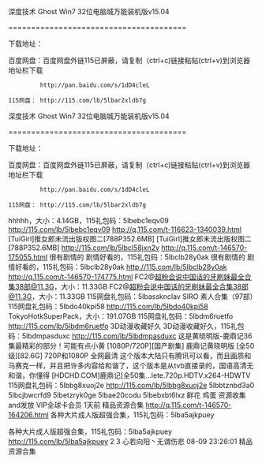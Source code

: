 深度技术 Ghost Win7 32位电脑城万能装机版v15.04


=======================================

  下载地址：

 

   百度网盘：百度网盘外链115已屏蔽，请复制（ctrl+c)链接粘贴(ctrl+v)到浏览器地址栏下载
           
             http://pan.baidu.com/s/1dD4cleL

    115网盘： http://115.com/lb/5lbar2xldb7g
深度技术 Ghost Win7 32位电脑城万能装机版v15.04


=======================================

  下载地址：

 

   百度网盘：百度网盘外链115已屏蔽，请复制（ctrl+c)链接粘贴(ctrl+v)到浏览器地址栏下载
           
             http://pan.baidu.com/s/1dD4cleL

    115网盘： http://115.com/lb/5lbar2xldb7g
hhhhh，大小：4.14GB，115礼包码：5lbebc1eqv09
http://115.com/lb/5lbebc1eqv09
http://q.115.com/t-116623-1340039.html
[TuiGirl]推女郎未流出版权图二[788P352.6MB]
[TuiGirl]推女郎未流出版权图二[788P352.6MB]
http://115.com/lb/5lbcl58jxn2v
http://q.115.com/t-146570-175055.html
很有剧情的 剧情好看的，115礼包码：5lbclb28y0ak
很有剧情的 剧情好看的，115礼包码：5lbclb28y0ak
http://115.com/lb/5lbclb28y0ak
http://q.115.com/t-146570-174775.html
FC2@超粉会说中国话的牙刷妹最全合集38部@11.3G，大小：11.33GB
FC2@超粉会说中国话的牙刷妹最全合集38部@11.3G，大小：11.33GB
115网盘礼包码：5lbassknclav
SIRO 素人合集（97部）
115网盘礼包码：5lbdo40kpi58
http://115.com/lb/5lbdo40kpi58
TokyoHotkSuperPack，大小：191.07GB
​115网盘礼包码：5lbdm6ruetfo
http://115.com/lb/5lbdm6ruetfo
3D动漫收藏好久
​3D动漫收藏好久，115礼包码：5lbdmpasduxc
http://115.com/lb/5lbdmpasduxc
这是黄晓明版-鹿鼎记36集最精彩的部分！可能有点小黄
[1080P/720P][国产剧集] 鹿鼎记黄晓明版 [全50级][82.6G]
720P和1080P 全网最清
这个版本大陆只有腾讯可以看，而且画质和马赛克一样，并且把许多内容给和谐了，这个版本是从tvb直接录的，国语高清无和谐，你懂得
[HDCHD.COM]鹿鼎记[全50集...lete.720p.HDTV.x264-HDWTV
115网盘礼包码：5lbbg8xuoj2e
http://115.com/lb/5lbbg8xuoj2e
5lbbtznbd3a0
5lbcjbwcrfd9
5lbetzryk0ge
5lbae20codu
5lbebxbt6lxz
鲜花
鸡蛋
资源收集and发放 VIP全球卡会员 1天前  精品资源合集
http://q.115.com/t-146570-164206.html
各种大片成人版超强合集，115礼包码：5lba5ajkpuey









各种大片成人版超强合集，115礼包码：5lba5ajkpuey
http://115.com/lb/5lba5ajkpuey
2
3
心若向阳丶无谓伤悲 08-09 23:26:01  精品资源合集


